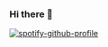 ### Hi there 👋
[![spotify-github-profile](https://spotify-github-profile.vercel.app/api/view?uid=31pzje5o7o7vl4ygkcrbvuaj54cu&cover_image=true&theme=natemoo-re&bar_color=53b14f&bar_color_cover=true)](https://github.com/kittinan/spotify-github-profile)
<!--
**ccristoferjose/ccristoferjose** is a ✨ _special_ ✨ repository because its `README.md` (this file) appears on your GitHub profile.

Here are some ideas to get you started:

- 🔭 I’m currently working on ...
- 🌱 I’m currently learning ...
- 👯 I’m looking to collaborate on ...
- 🤔 I’m looking for help with ...
- 💬 Ask me about ...
- 📫 How to reach me: ...
- 😄 Pronouns: ...
- ⚡ Fun fact: ...
-->
